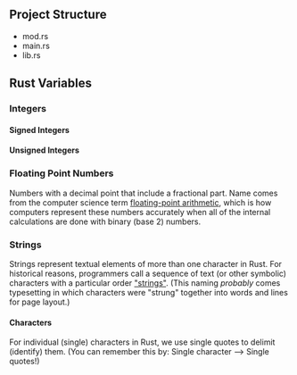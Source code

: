 

## Project Structure
- mod.rs
- main.rs
- lib.rs

## Rust Variables

### Integers

#### Signed Integers

#### Unsigned Integers


### Floating Point Numbers
Numbers with a decimal point that include a fractional part. Name comes from the computer science term [floating-point arithmetic](https://en.m.wikipedia.org/wiki/Floating-point_arithmetic), which is how computers represent these numbers accurately when all of the internal calculations are done with binary (base 2) numbers.

### Strings
Strings represent textual elements of more than one character in Rust. For historical reasons, programmers call a sequence of text (or other symbolic) characters with a particular order ["strings"](https://en.wikipedia.org/wiki/String_(computer_science)). (This naming _probably_ comes typesetting in which characters were "strung" together into words and lines for page layout.)

#### Characters
For individual (single) characters in Rust, we use single quotes to delimit (identify) them. (You can remember this by: Single character --> Single quotes!)
